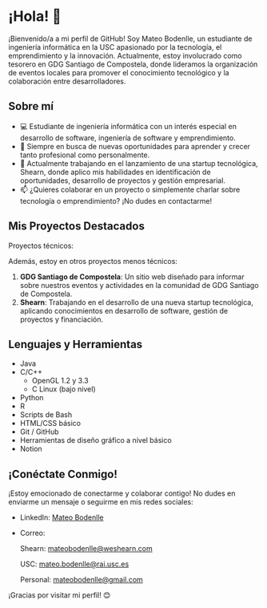 # ¡Hola! 👋

¡Bienvenido/a a mi perfil de GitHub! Soy Mateo Bodenlle, un estudiante de ingeniería informática en la USC apasionado por la tecnología, el emprendimiento y la innovación. Actualmente, estoy involucrado como tesorero en GDG Santiago de Compostela, donde lideramos la organización de eventos locales para promover el conocimiento tecnológico y la colaboración entre desarrolladores.

## Sobre mí

- 💻 Estudiante de ingeniería informática con un interés especial en desarrollo de software, ingeniería de software y emprendimiento.
- 🌱 Siempre en busca de nuevas oportunidades para aprender y crecer tanto profesional como personalmente.
- 🔭 Actualmente trabajando en el lanzamiento de una startup tecnológica, Shearn, donde aplico mis habilidades en identificación de oportunidades, desarrollo de proyectos y gestión empresarial.
- 📫 ¿Quieres colaborar en un proyecto o simplemente charlar sobre tecnología o emprendimiento? ¡No dudes en contactarme!

## Mis Proyectos Destacados

Proyectos técnicos:

Además, estoy en otros proyectos menos técnicos:

1. **GDG Santiago de Compostela**: Un sitio web diseñado para informar sobre nuestros eventos y actividades en la comunidad de GDG Santiago de Compostela.
2. **Shearn**: Trabajando en el desarrollo de una nueva startup tecnológica, aplicando conocimientos en desarrollo de software, gestión de proyectos y financiación.

## Lenguajes y Herramientas

- Java
- C/C++
  - OpenGL 1.2 y 3.3
  - C Linux (bajo nivel)
- Python
- R
- Scripts de Bash
- HTML/CSS básico
- Git / GitHub
- Herramientas de diseño gráfico a nivel básico
- Notion

## ¡Conéctate Conmigo!

¡Estoy emocionado de conectarme y colaborar contigo! No dudes en enviarme un mensaje o seguirme en mis redes sociales:

- LinkedIn: [Mateo Bodenlle]((https://www.linkedin.com/in/mateo-bodenlle-villarino/))
- Correo:
  
     Shearn: mateobodenlle@weshearn.com
  
     USC: mateo.bodenlle@rai.usc.es
  
     Personal: mateobodenlle@gmail.com
<!--- Twitter: [@mateobodenlle](link)
- Sitio Web: [www.mateobodenlle.com](link) -->

¡Gracias por visitar mi perfil! 😊

<!---
mateobodenlle/mateobodenlle is a ✨ special ✨ repository because its `README.md` (this file) appears on your GitHub profile.
You can click the Preview link to take a look at your changes.
--->
